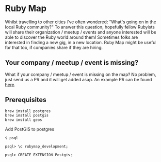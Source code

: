 # Ruby Map

Whilst travelling to other cities I've often wondered: "What's going on in the local Ruby community?"
To answer this question, hopefully fellow Rubyists will share their organization / meetup / events and anyone interested will be able to discover the Ruby world around them!
Sometimes folks are interested in finding a new gig, in a new location. Ruby Map might be useful for that too, if companies share if they are hiring.

## Your company / meetup / event is missing?

What if your company / meetup / event is missing on the map? No problem, just send us a PR and it will get added asap.
An example PR can be found [here](https://github.com/lewispb/rubymap/pull/1).

## Prerequisites

```bash
brew install postgres
brew install postgis
brew install geos
```

Add PostGIS to postgres

```
$ psql

psql> \c rubymap_development;

psql> CREATE EXTENSION Postgis;
```
